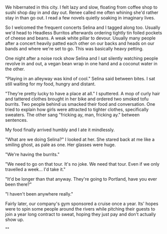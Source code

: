 We hibernated in this city. I felt lazy and slow, floating from coffee shop to sushi shop day in and day out. Renee called me often whining she'd rather stay in than go out. I read a few novels quietly soaking in imaginary lives.

So I welcomed the frequent concerts Selina and I tagged along too. Usually we'd head to Headless Burritos afterwards ordering tightly tin foiled pockets of cheese and beans. A weak white pillar to devour. Usually many people after a concert heavily patted each other on our backs and heads on our bands and where we're set to go. This was basically heavy petting.

One night after a noise rock show Selina and I sat silently watching people revolve in and out, a vegan bean wrap in one hand and a coconut water in the other.

"Playing in an alleyway was kind of cool." Selina said between bites. I sat still waiting for my food, hungry and distant.

"They're pretty lucky to have a place at all." I sputtered. A mop of curly hair and tattered clothes brought in her bike and ordered two smoked tofu burrits. Two people behind us smacked their food and conversation. One tried to explain how girls were attracted to tighter clothes, specifically sweaters. The other sang "fricking ay, man, fricking ay." between sentences.

My food finally arrived humbly and I ate it mindlessly.

"What are we doing Selina?" I looked at her. She stared back at me like a smiling ghost, as pale as one. Her glasses were huge.

"We're having the burrits."

"We need to go on that tour. It's no joke. We need that tour. Even if we only travelled a week... I'd take it."

"It'd be longer than that anyway. They're going to Portland, have you ever been there?"

"I haven't been anywhere really."




Fairly later, our company's gym sponsored a cruise once a year. Its' hopes were to spin some people around the rivers while pitching their guests to join a year long contract to sweat, hoping they just pay and don't actually show up.

""
